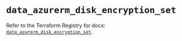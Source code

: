 # `data_azurerm_disk_encryption_set`

Refer to the Terraform Registry for docs: [`data_azurerm_disk_encryption_set`](https://registry.terraform.io/providers/hashicorp/azurerm/3.92.0/docs/data-sources/disk_encryption_set).
